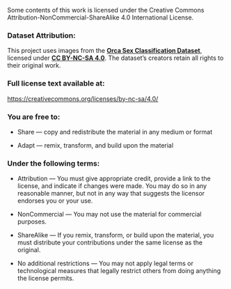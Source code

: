 Some contents of this work is licensed under the Creative Commons
Attribution-NonCommercial-ShareAlike 4.0 International License.

### Dataset Attribution:
This project uses images from the [**Orca Sex Classification Dataset**](https://www.kaggle.com/datasets/ayodejiadeyemo/orca-sex-classification-dataset), licensed under **[CC BY-NC-SA 4.0](https://creativecommons.org/licenses/by-nc-sa/4.0/)**.
The dataset’s creators retain all rights to their original work.

### Full license text available at:
https://creativecommons.org/licenses/by-nc-sa/4.0/

### You are free to:
- Share — copy and redistribute the material in any medium or format
 
- Adapt — remix, transform, and build upon the material

### Under the following terms:
- Attribution — You must give appropriate credit, provide a link to the license, and indicate if changes were made. You may do so in any
 reasonable manner, but not in any way that suggests the licensor endorses you or your use.
   
- NonCommercial — You may not use the material for commercial purposes.
 
- ShareAlike — If you remix, transform, or build upon the material, you must distribute your contributions under the same license as the original.
 
- No additional restrictions — You may not apply legal terms or technological measures that legally restrict others from doing anything the license permits.
